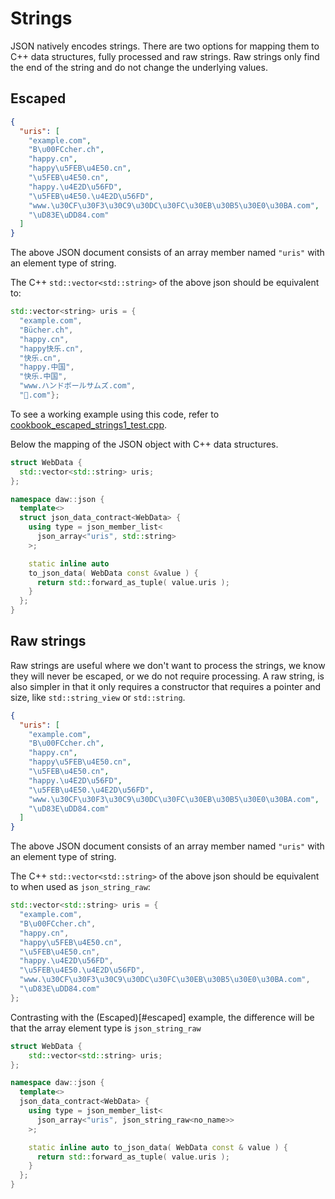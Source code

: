 # Strings
JSON natively encodes strings.  There are two options for mapping them to C++ data structures, fully processed and raw strings. Raw strings only find the end of the string and do not change the underlying values.

## Escaped
```json
{
  "uris": [
    "example.com",
    "B\u00FCcher.ch",
    "happy.cn",
    "happy\u5FEB\u4E50.cn",
    "\u5FEB\u4E50.cn",
    "happy.\u4E2D\u56FD",
    "\u5FEB\u4E50.\u4E2D\u56FD",
    "www.\u30CF\u30F3\u30C9\u30DC\u30FC\u30EB\u30B5\u30E0\u30BA.com",
    "\uD83E\uDD84.com"
  ]
}
```
The above JSON document consists of an array member named `"uris"` with an element type of string.

The C++ `std::vector<std::string>` of the above json should be equivalent to:
```c++
std::vector<string> uris = {
  "example.com", 
  "Bücher.ch",
  "happy.cn", 
  "happy快乐.cn",
  "快乐.cn", 
  "happy.中国", 
  "快乐.中国", 
  "www.ハンドボールサムズ.com", 
  "🦄.com"};
```

To see a working example using this code, refer to [cookbook_escaped_strings1_test.cpp](../tests/src/cookbook_escaped_strings1_test.cpp). 

Below the mapping of the JSON object with C++ data structures.
```c++
struct WebData {
  std::vector<std::string> uris;
};

namespace daw::json {
  template<>
  struct json_data_contract<WebData> {
    using type = json_member_list<
      json_array<"uris", std::string>
    >;

    static inline auto
    to_json_data( WebData const &value ) {
      return std::forward_as_tuple( value.uris );
    }
  };
} 
```

## Raw strings
Raw strings are useful where we don't want to process the strings, we know they will never be escaped, or we do not require processing.  A raw string, is also simpler in that it only requires a constructor that requires a pointer and size, like `std::string_view` or `std::string`.  
```json
{
  "uris": [
    "example.com",
    "B\u00FCcher.ch",
    "happy.cn",
    "happy\u5FEB\u4E50.cn",
    "\u5FEB\u4E50.cn",
    "happy.\u4E2D\u56FD",
    "\u5FEB\u4E50.\u4E2D\u56FD",
    "www.\u30CF\u30F3\u30C9\u30DC\u30FC\u30EB\u30B5\u30E0\u30BA.com",
    "\uD83E\uDD84.com"
  ]
}
```
The above JSON document consists of an array member named `"uris"` with an element type of string.

The C++ `std::vector<std::string>` of the above json should be equivalent to when used as `json_string_raw`:
```c++
std::vector<std::string> uris = {
  "example.com",
  "B\u00FCcher.ch",
  "happy.cn",
  "happy\u5FEB\u4E50.cn",
  "\u5FEB\u4E50.cn",
  "happy.\u4E2D\u56FD",
  "\u5FEB\u4E50.\u4E2D\u56FD",
  "www.\u30CF\u30F3\u30C9\u30DC\u30FC\u30EB\u30B5\u30E0\u30BA.com",
  "\uD83E\uDD84.com"
};
```

Contrasting with the (Escaped)[#escaped] example, the difference will be that the array element type is `json_string_raw`

```c++
struct WebData {
	std::vector<std::string> uris;
};

namespace daw::json {
  template<>  
  json_data_contract<WebData> {
    using type = json_member_list<
      json_array<"uris", json_string_raw<no_name>>
    >;

    static inline auto to_json_data( WebData const & value ) {
      return std::forward_as_tuple( value.uris );
    }
  };
}
```
